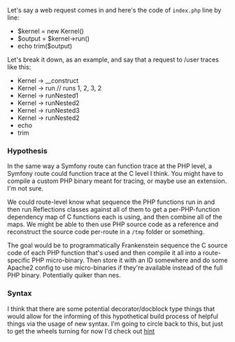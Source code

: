 Let's say a web request comes in and here's the code of `index.php` line by line:

- $kernel = new Kernel()
- $output = $kernel->run()
- echo trim($output)

Let's break it down, as an example, and say that a request to /user traces like this:

- Kernel -> __construct
- Kernel -> run // runs 1, 2, 3, 2
- Kernel -> runNested1
- Kernel -> runNested2
- Kernel -> runNested3
- Kernel -> runNested2
- echo
- trim

### Hypothesis
In the same way a Symfony route can function trace at the PHP level, a Symfony route could function trace at the C level I think. You might have to compile a custom PHP binary meant for tracing, or maybe use an extension. I'm not sure.

We could route-level know what sequence the PHP functions run in and then run Reflections classes against all of them to get a per-PHP-function dependency map of C functions each is using, and then combine all of the maps. We might be able to then use PHP source code as a reference and reconstruct the source code per-route in a `/tmp` folder or something.

The goal would be to programmatically Frankenstein sequence the C source code of each PHP function that's used and then compile it all into a route-specific PHP micro-binary. Then store it with an ID somewhere and do some Apache2 config to use micro-binaries if they're available instead of the full PHP binary. Potentially quiker than nes.

### Syntax
I think that there are some potential decorator/docblock type things that would allow for the informing of this hypothetical build process of helpful things via the usage of new syntax. I'm going to circle back to this, but just to get the wheels turning for now I'd check out [hint](https://github.com/dharkflower/syntax/blob/main/php_4_hint.md)
